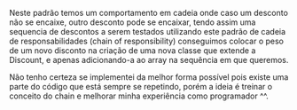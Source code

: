 Neste padrão temos um comportamento em cadeia
onde caso um desconto não se encaixe, outro desconto pode
se encaixar, tendo assim uma sequencia de descontos a serem testados
utilizando este padrão de cadeia de responsabilidades (chain of responsibility)
conseguimos colocar o peso de um novo disconto na criação de uma nova classe
que extende a Discount, e apenas adicionando-a ao array na sequência em que queremos.

Não tenho certeza se implementei da melhor forma possível pois existe uma parte do código que está sempre se repetindo, porém a ideia é treinar o conceito do chain e melhorar minha experiência como programador ^^.